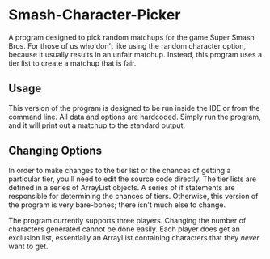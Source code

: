 # Smash-Character-Picker

A program designed to pick random matchups for the game Super Smash Bros. For those of us who don't like using the random character option, because it usually results in an unfair matchup. Instead, this program uses a tier list to create a matchup that is fair.

## Usage

This version of the program is designed to be run inside the IDE or from the command line. All data and options are hardcoded. Simply run the program, and it will print out a matchup to the standard output.

## Changing Options

In order to make changes to the tier list or the chances of getting a particular tier, you'll need to edit the source code directly. The tier lists are defined in a series of ArrayList objects. A series of if statements are responsible for determining the chances of tiers. Otherwise, this version of the program is very bare-bones; there isn't much else to change.

The program currently supports three players. Changing the number of characters generated cannot be done easily. Each player does get an exclusion list, essentially an ArrayList containing characters that they *never* want to get.
